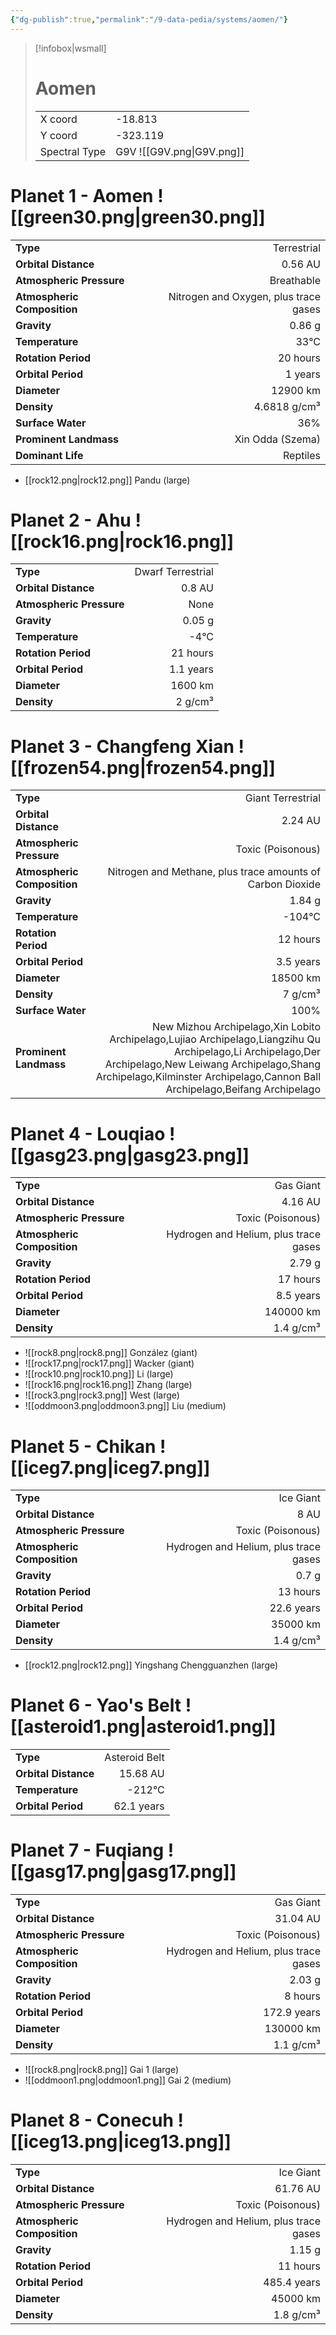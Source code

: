 ```yaml
---
{"dg-publish":true,"permalink":"/9-data-pedia/systems/aomen/"}
---
```


> [!infobox|wsmall]
> # Aomen
> | | |
> | - | - |
> | X coord | -18.813 |
> | Y coord| -323.119 |
> | Spectral Type | G9V ![[G9V.png\|G9V.png]] |

# Planet 1 - Aomen ![[green30.png\|green30.png]]
|                             |                           |
| --------------------------- | -------------------------:|
| **Type**                    |             Terrestrial |
| **Orbital Distance**        |   0.56 AU |
| **Atmospheric Pressure**    |       Breathable |
| **Atmospheric Composition** |      Nitrogen and Oxygen, plus trace gases |
| **Gravity**                 |        0.86 g |
| **Temperature**             |    33°C |
| **Rotation Period**         |  20 hours |
| **Orbital Period** | 1 years |
| **Diameter**                |      12900 km | 
| **Density**                 |    4.6818 g/cm³ |
| **Surface Water**           |           36% | 
| **Prominent Landmass**      |         Xin Odda (Szema) | 
| **Dominant Life**           |         Reptiles |



- [[rock12.png\|rock12.png]] Pandu (large)

# Planet 2 - Ahu ![[rock16.png\|rock16.png]]
|                             |                           |
| --------------------------- | -------------------------:|
| **Type**                    |             Dwarf Terrestrial |
| **Orbital Distance**        |   0.8 AU |
| **Atmospheric Pressure**    |       None |
| **Gravity**                 |        0.05 g |
| **Temperature**             |    -4°C |
| **Rotation Period**         |  21 hours |
| **Orbital Period** | 1.1 years |
| **Diameter**                |      1600 km | 
| **Density**                 |    2 g/cm³ |





# Planet 3 - Changfeng Xian ![[frozen54.png\|frozen54.png]]
|                             |                           |
| --------------------------- | -------------------------:|
| **Type**                    |             Giant Terrestrial |
| **Orbital Distance**        |   2.24 AU |
| **Atmospheric Pressure**    |       Toxic (Poisonous) |
| **Atmospheric Composition** |      Nitrogen and Methane, plus trace amounts of Carbon Dioxide |
| **Gravity**                 |        1.84 g |
| **Temperature**             |    -104°C |
| **Rotation Period**         |  12 hours |
| **Orbital Period** | 3.5 years |
| **Diameter**                |      18500 km | 
| **Density**                 |    7 g/cm³ |
| **Surface Water**           |           100% | 
| **Prominent Landmass**      |         New Mizhou Archipelago,Xin Lobito Archipelago,Lujiao Archipelago,Liangzihu Qu Archipelago,Li Archipelago,Der Archipelago,New Leiwang Archipelago,Shang Archipelago,Kilminster Archipelago,Cannon Ball Archipelago,Beifang Archipelago | 





# Planet 4 - Louqiao ![[gasg23.png\|gasg23.png]]
|                             |                           |
| --------------------------- | -------------------------:|
| **Type**                    |             Gas Giant |
| **Orbital Distance**        |   4.16 AU |
| **Atmospheric Pressure**    |       Toxic (Poisonous) |
| **Atmospheric Composition** |      Hydrogen and Helium, plus trace gases |
| **Gravity**                 |        2.79 g |
| **Rotation Period**         |  17 hours |
| **Orbital Period** | 8.5 years |
| **Diameter**                |      140000 km | 
| **Density**                 |    1.4 g/cm³ |



- ![[rock8.png\|rock8.png]] González (giant)
- ![[rock17.png\|rock17.png]] Wacker (giant)
- ![[rock10.png\|rock10.png]] Li (large)
- ![[rock16.png\|rock16.png]] Zhang (large)
- ![[rock3.png\|rock3.png]] West (large)
- ![[oddmoon3.png\|oddmoon3.png]] Liu (medium)


# Planet 5 - Chikan ![[iceg7.png\|iceg7.png]]
|                             |                           |
| --------------------------- | -------------------------:|
| **Type**                    |             Ice Giant |
| **Orbital Distance**        |   8 AU |
| **Atmospheric Pressure**    |       Toxic (Poisonous) |
| **Atmospheric Composition** |      Hydrogen and Helium, plus trace gases |
| **Gravity**                 |        0.7 g |
| **Rotation Period**         |  13 hours |
| **Orbital Period** | 22.6 years |
| **Diameter**                |      35000 km | 
| **Density**                 |    1.4 g/cm³ |



- [[rock12.png\|rock12.png]] Yingshang Chengguanzhen (large)

# Planet 6 - Yao's Belt ![[asteroid1.png\|asteroid1.png]]
|                             |                           |
| --------------------------- | -------------------------:|
| **Type**                    |             Asteroid Belt |
| **Orbital Distance**        |   15.68 AU |
| **Temperature**             |    -212°C |
| **Orbital Period** | 62.1 years |





# Planet 7 - Fuqiang ![[gasg17.png\|gasg17.png]]
|                             |                           |
| --------------------------- | -------------------------:|
| **Type**                    |             Gas Giant |
| **Orbital Distance**        |   31.04 AU |
| **Atmospheric Pressure**    |       Toxic (Poisonous) |
| **Atmospheric Composition** |      Hydrogen and Helium, plus trace gases |
| **Gravity**                 |        2.03 g |
| **Rotation Period**         |  8 hours |
| **Orbital Period** | 172.9 years |
| **Diameter**                |      130000 km | 
| **Density**                 |    1.1 g/cm³ |



- ![[rock8.png\|rock8.png]] Gai 1 (large)
- ![[oddmoon1.png\|oddmoon1.png]] Gai 2 (medium)


# Planet 8 - Conecuh ![[iceg13.png\|iceg13.png]]
|                             |                           |
| --------------------------- | -------------------------:|
| **Type**                    |             Ice Giant |
| **Orbital Distance**        |   61.76 AU |
| **Atmospheric Pressure**    |       Toxic (Poisonous) |
| **Atmospheric Composition** |      Hydrogen and Helium, plus trace gases |
| **Gravity**                 |        1.15 g |
| **Rotation Period**         |  11 hours |
| **Orbital Period** | 485.4 years |
| **Diameter**                |      45000 km | 
| **Density**                 |    1.8 g/cm³ |





